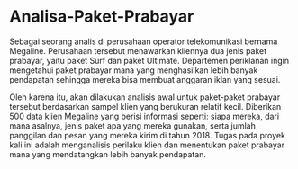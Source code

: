 # Analisa-Paket-Prabayar

Sebagai seorang analis di perusahaan operator telekomunikasi bernama Megaline. Perusahaan tersebut menawarkan kliennya dua jenis paket prabayar, yaitu paket Surf dan paket Ultimate. Departemen periklanan ingin mengetahui paket prabayar mana yang menghasilkan lebih banyak pendapatan sehingga mereka bisa membuat anggaran iklan yang sesuai. 

Oleh karena itu, akan dilakukan analisis awal untuk paket-paket prabayar tersebut berdasarkan sampel klien yang berukuran relatif kecil. Diberikan 500 data klien Megaline yang berisi informasi seperti: siapa mereka, dari mana asalnya, jenis paket apa yang mereka gunakan, serta jumlah panggilan dan pesan yang mereka kirim di tahun 2018. Tugas pada proyek kali ini adalah menganalisis perilaku klien dan menentukan paket prabayar mana yang mendatangkan lebih banyak pendapatan. 
